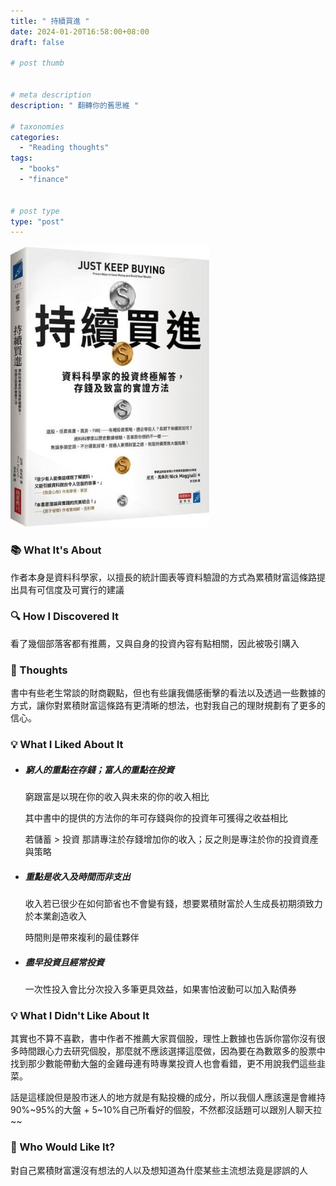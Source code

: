 ```yaml
---
title: " 持續買進 "
date: 2024-01-20T16:58:00+08:00
draft: false

# post thumb


# meta description
description: " 翻轉你的舊思維 "

# taxonomies
categories: 
  - "Reading thoughts"
tags:
  - "books"
  - "finance"
 

# post type
type: "post"
---
```


![](/images/book1.jpg)


### 📚 What It's About


作者本身是資料科學家，以擅長的統計圖表等資料驗證的方式為累積財富這條路提出具有可信度及可實行的建議


### 🔍 How I Discovered It

看了幾個部落客都有推薦，又與自身的投資內容有點相關，因此被吸引購入


### 🧠 Thoughts

書中有些老生常談的財商觀點，但也有些讓我備感衝擊的看法以及透過一些數據的方式，讓你對累積財富這條路有更清晰的想法，也對我自己的理財規劃有了更多的信心。



### 💡 What I Liked About It

  * ##### 窮人的重點在存錢；富人的重點在投資
       窮跟富是以現在你的收入與未來的你的收入相比
     
       其中書中的提供的方法你的年可存錢與你的投資年可獲得之收益相比

       若儲蓄 > 投資 那請專注於存錢增加你的收入；反之則是專注於你的投資資產與策略

  * ##### 重點是收入及時間而非支出
       收入若已很少在如何節省也不會變有錢，想要累積財富於人生成長初期須致力於本業創造收入
     
       時間則是帶來複利的最佳夥伴

  * ##### 盡早投資且經常投資
       一次性投入會比分次投入多筆更具效益，如果害怕波動可以加入點債券

       

### 💡 What I Didn't Like About It

其實也不算不喜歡，書中作者不推薦大家買個股，理性上數據也告訴你當你沒有很多時間跟心力去研究個股，那麼就不應該選擇這麼做，因為要在為數眾多的股票中找到那少數能帶動大盤的金雞母連有時專業投資人也會看錯，更不用說我們這些韭菜。

話是這樣說但是股市迷人的地方就是有點投機的成分，所以我個人應該還是會維持90%~95%的大盤 + 5~10%自己所看好的個股，不然都沒話題可以跟別人聊天拉~~

### 🥰 Who Would Like It?

對自己累積財富還沒有想法的人以及想知道為什麼某些主流想法竟是謬誤的人

